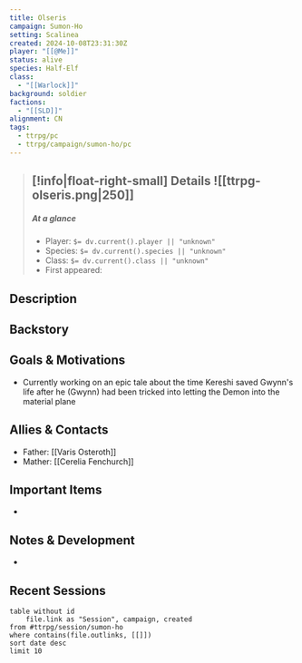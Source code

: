 ```yaml
---
title: Olseris
campaign: Sumon-Ho
setting: Scalinea
created: 2024-10-08T23:31:30Z
player: "[[@Me]]"
status: alive
species: Half-Elf
class:
  - "[[Warlock]]"
background: soldier
factions:
  - "[[SLD]]"
alignment: CN
tags:
  - ttrpg/pc
  - ttrpg/campaign/sumon-ho/pc
---
```


>[!info|float-right-small] Details
> ![[ttrpg-olseris.png|250]]
> ---
> 
> ##### At a glance
> 
> - Player: `$= dv.current().player || "unknown"`
> - Species: `$= dv.current().species || "unknown"`
> - Class: `$= dv.current().class || "unknown"`
> - First appeared:
> 
## Description


## Backstory


## Goals & Motivations

- Currently working on an epic tale about the time Kereshi saved Gwynn's life after he (Gwynn) had been tricked into letting the Demon into the material plane

## Allies & Contacts

- Father: [[Varis Osteroth]]
- Mather: [[Cerelia Fenchurch]]

## Important Items

- 

## Notes & Development

- 

## Recent Sessions

```dataview
table without id
    file.link as "Session", campaign, created
from #ttrpg/session/sumon-ho
where contains(file.outlinks, [[]])
sort date desc
limit 10
```